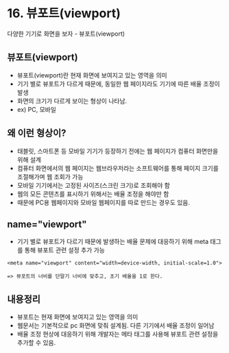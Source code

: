 # 16. 뷰포트(viewport)
다양한 기기로 화면을 보자 - 뷰포트(viewport)

## 뷰포트(viewport)

- 뷰포트(viewport)란 현재 화면에 보여지고 있는 영역을 의미
- 기기 별로 뷰포트가 다르게 때문에, 동일한 웹 페이지라도 기기에 따른 배율 조정이 발생
- 화면의 크기가 다르게 보이는 형상이 나타남.
- ex) PC, 모바일

## 왜 이런 형상이?

- 태블릿, 스마트폰 등 모바일 기기가 등장하기 전에는 웹 페이지가 컴퓨터 화면만을 위해 설계
- 컴퓨터 화면에서의 웹 페이지는 웹브라우저라는 소프트웨어를 통해 페이지 크기를 조절해가며 웹 조회가 가능
- 모바일 기기에서는 고정된 사이즈(스크린 크기)로 조회해야 함
- 웹의 모든 콘텐츠를 표시하기 위해서는 배율 조정을 해야만 함
- 때문에 PC용 웹페이지와 모바일 웹페이지를 따로 만드는 경우도 있음.

## name="viewport"

- 기기 별로 뷰포트가 다르기 때문에 발생하는 배율 문제에 대응하기 위해 meta 태그를 통해 뷰포트 관련 설정 추가 가능
```
<meta name="viewport" content="width=device-width, initial-scale=1.0">

=> 뷰포트의 너비를 단말기 너비에 맞추고, 초기 배율을 1로 한다.
```

## 내용정리

- 뷰포트는 현재 화면에 보여지고 있는 영역을 의미
- 웹문서는 기본적으로 pc 화면에 맞춰 설계됨. 다른 기기에서 배율 조정이 일어남
- 배율 조정 현상에 대응하기 위해 개발자는 메타 태그를 사용해 뷰포트 관련 설정을 추가할 수 있음. 
